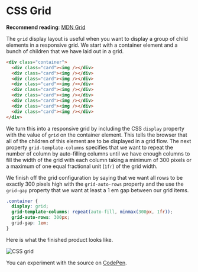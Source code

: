 # CSS Grid

**Recommend reading**: [MDN Grid](https://developer.mozilla.org/en-US/docs/Web/CSS/CSS_Grid_Layout/Basic_Concepts_of_Grid_Layout)

The `grid` display layout is useful when you want to display a group of child elements in a responsive grid. We start with a container element and a bunch of children that we have laid out in a grid.

```html
<div class="container">
  <div class="card"><img /></div>
  <div class="card"><img /></div>
  <div class="card"><img /></div>
  <div class="card"><img /></div>
  <div class="card"><img /></div>
  <div class="card"><img /></div>
  <div class="card"><img /></div>
  <div class="card"><img /></div>
  <div class="card"><img /></div>
</div>
```

We turn this into a responsive grid by including the CSS `display` property with the value of `grid` on the container element. This tells the browser that all of the children of this element are to be displayed in a grid flow. The next property `grid-template-columns` specifies that we want to repeat the number of column by auto-filling columns until we have enough columns to fill the width of the grid with each column taking a minimum of 300 pixels or a maximum of one equal fractional unit (`1fr`) of the grid width.

We finish off the grid configuration by saying that we want all rows to be exactly 300 pixels high with the `grid-auto-rows` property and the use the `grid-gap` property that we want at least a 1 em gap between our grid items.

```css
.container {
  display: grid;
  grid-template-columns: repeat(auto-fill, minmax(300px, 1fr));
  grid-auto-rows: 300px;
  grid-gap: 1em;
}
```

Here is what the finished product looks like.

![CSS grid](cssGrid.gif)

You can experiment with the source on [CodePen](https://codepen.io/leesjensen/pen/GRGXoWP).
